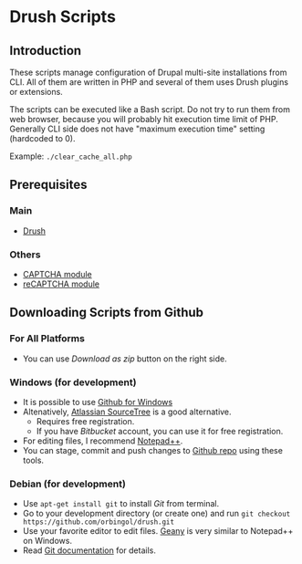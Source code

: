 # Drush Scripts #

## Introduction ##

These scripts manage configuration of Drupal multi-site installations from CLI. All of them are written in PHP and several of them uses Drush plugins or extensions.

The scripts can be executed like a Bash script. Do not try to run them from web browser, because you will probably hit execution time limit of PHP. Generally CLI side does not have "maximum execution time" setting (hardcoded to 0).

Example: `./clear_cache_all.php`

## Prerequisites ##

### Main ###

* [Drush](https://drupal.org/project/drush)

### Others ###

* [CAPTCHA module](https://drupal.org/project/captcha)
* [reCAPTCHA module](https://drupal.org/project/recaptcha)

## Downloading Scripts from Github ##

### For All Platforms ##

* You can use *Download as zip* button on the right side.

### Windows (for development) ###

* It is possible to use [Github for Windows](http://windows.github.com)
* Altenatively, [Atlassian SourceTree](http://www.sourcetreeapp.com) is a good alternative.
  * Requires free registration.
  * If you have *Bitbucket* account, you can use it for free registration.
* For editing files, I recommend [Notepad++](http://notepad-plus-plus.org).
* You can stage, commit and push changes to [Github repo](https://github.com/orbingol/drush) using these tools.

### Debian (for development) ###

* Use `apt-get install git` to install *Git* from terminal.
* Go to your development directory (or create one) and run `git checkout https://github.com/orbingol/drush.git`
* Use your favorite editor to edit files. [Geany](http://www.geany.org) is very similar to Notepad++ on Windows.
* Read [Git documentation](http://git-scm.com/documentation) for details.
